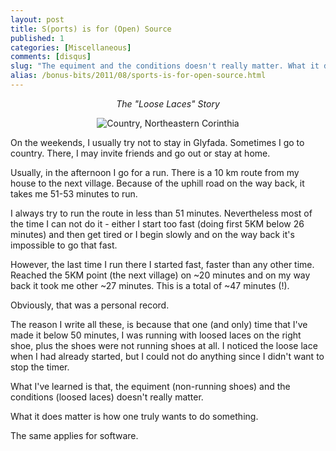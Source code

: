 ```yaml
---
layout: post
title: S(ports) is for (Open) Source
published: 1
categories: [Miscellaneous]
comments: [disqus]
slug: "The equiment and the conditions doesn't really matter. What it does matter is how one truly wants to do something."
alias: /bonus-bits/2011/08/sports-is-for-open-source.html
---
```

<p style="text-align: center;"><em>The &quot;Loose Laces&quot; Story</em></p>
<p style="text-align: center;"><img src="http://farm9.staticflickr.com/8183/8398548564_325c904f66_o.png" title="Country, Northeastern Corinthia" alt="Country, Northeastern Corinthia"/></p>
<p>On the weekends, I usually try not to stay in Glyfada. Sometimes I go to country. There, I may invite friends and go out or stay at home.</p>
<p>Usually, in the afternoon I go for a run.&#0160;Τhere is a 10 km route from my house to the next village. Because of the uphill road on the way back, it takes me 51-53 minutes to run.</p>
<p>I always try to run the route in less than 51 minutes. Nevertheless most of the time I can not do it - either&#0160;I start too fast (doing first 5KM below 26 minutes) and then get tired or I begin slowly and on the way back it&#39;s impossible to go that fast.</p>
<p>However, the last time I run there&#0160;I started fast, faster than any other time. Reached the 5KM point (the next village) on ~20 minutes and on my way back it took me other ~27 minutes. This is a total of ~47 minutes (!).</p>
<p>Obviously, that was a personal record.</p>
<p>The reason I write all these, is because that one (and only) time that I&#39;ve made it below 50 minutes,&#0160;I was running with loosed laces on the right shoe, plus the shoes were not running shoes at all. I noticed the loose lace when I had already started, but I could not do anything since I didn&#39;t want to stop the timer.</p>
<p>What I&#39;ve learned is that, the equiment (non-running shoes) and the conditions (loosed laces) doesn&#39;t really matter.</p>
<p>What it does matter&#0160;is how one truly wants to do something.</p>
<p>Τhe same applies for software.</p>

